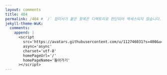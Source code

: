 ```yaml
---
layout: comments
title: 404
permalink: /404 # `/` 접미사가 붙은 항목은 디렉토리로 판단되어 액세스되지 않습니다.
jekyll-theme-WuK:
  comments:
    append: |
      <script
        src='https://avatars.githubusercontent.com/u/112746031?s=400&u=53f5cf1b760bff67a4c009342ab311024c1a8f1a&v=4'
        async='async'
        charset='utf-8'
        homePageUrl='/'
        homePageName='돌아가기'
      ></script>
---
```

